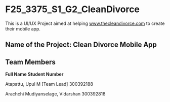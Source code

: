 # F25_3375_S1_G2_CleanDivorce
This is a UI/UX Project aimed at helping www.thecleandivorce.com to create their mobile app.

## Name of the Project: Clean Divorce Mobile App

## Team Members

**Full Name**	                   **Student Number**

Atapattu, Upul M [Team Lead]      300392188

Arachchi Mudiyanselage, Vidarshan	300392818
